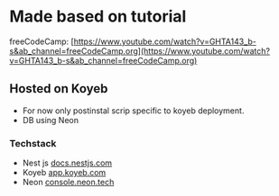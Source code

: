 # Made based on tutorial

freeCodeCamp: [https://www.youtube.com/watch?v=GHTA143_b-s&ab_channel=freeCodeCamp.org](https://www.youtube.com/watch?v=GHTA143_b-s&ab_channel=freeCodeCamp.org)

## Hosted on Koyeb

- For now only postinstal scrip specific to koyeb deployment.
- DB using Neon

### Techstack

- Nest js [docs.nestjs.com](https://docs.nestjs.com/)
- Koyeb [app.koyeb.com](https://app.koyeb.com/)
- Neon [console.neon.tech](https://console.neon.tech/)
